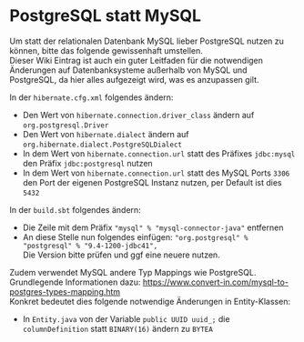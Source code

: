 # PostgreSQL statt MySQL

Um statt der relationalen Datenbank MySQL lieber PostgreSQL nutzen zu können, bitte das folgende gewissenhaft umstellen.  
Dieser Wiki Eintrag ist auch ein guter Leitfaden für die notwendigen Änderungen auf Datenbanksysteme außerhalb von MySQL und PostgreSQL,
da hier alles aufgezeigt wird, was es anzupassen gilt.

In der `hibernate.cfg.xml` folgendes ändern:

- Den Wert von `hibernate.connection.driver_class` ändern auf `org.postgresql.Driver`
- Den Wert von `hibernate.dialect` ändern auf `org.hibernate.dialect.PostgreSQLDialect`
- In dem Wert von `hibernate.connection.url` statt des Präfixes `jdbc:mysql` den Präfix `jdbc:postgresql` nutzen
- In dem Wert von `hibernate.connection.url` statt des MySQL Ports `3306` den Port der eigenen PostgreSQL Instanz nutzen, per Default ist dies `5432`

In der `build.sbt` folgendes ändern:

- Die Zeile mit dem Präfix `"mysql" % "mysql-connector-java"` entfernen
- An diese Stelle nun folgendes einfügen: `"org.postgresql" % "postgresql" % "9.4-1200-jdbc41",`  
  Die Version bitte prüfen und ggf eine neuere nutzen.

Zudem verwendet MySQL andere Typ Mappings wie PostgreSQL.  
Grundlegende Informationen dazu: https://www.convert-in.com/mysql-to-postgres-types-mapping.htm  
Konkret bedeutet dies folgende notwendige Änderungen in Entity-Klassen:

- In `Entity.java` von der Variable `public UUID uuid_;` die `columnDefinition` statt `BINARY(16)` ändern zu `BYTEA`
